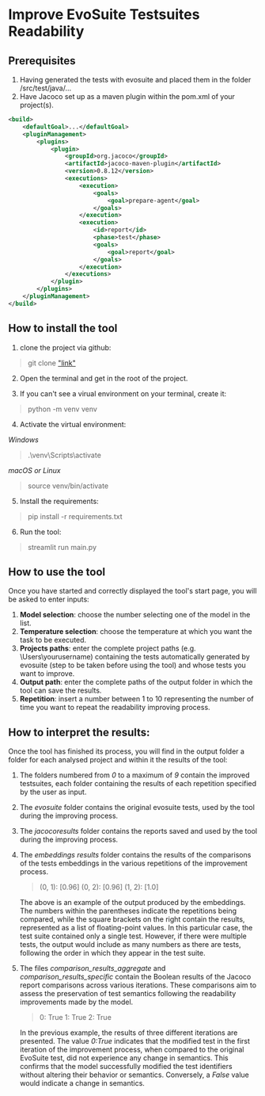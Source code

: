 # Improve EvoSuite Testsuites Readability

## Prerequisites
1. Having generated the tests with evosuite and placed them in the folder /src/test/java/...
2. Have Jacoco set up as a maven plugin within the pom.xml of your project(s).
```xml
<build>
    <defaultGoal>...</defaultGoal>
    <pluginManagement>
        <plugins>
            <plugin>
                <groupId>org.jacoco</groupId>
                <artifactId>jacoco-maven-plugin</artifactId>
                <version>0.8.12</version>
                <executions>
                    <execution>
                        <goals>
                            <goal>prepare-agent</goal>
                        </goals>
                    </execution>
                    <execution>
                        <id>report</id>
                        <phase>test</phase>
                        <goals>
                            <goal>report</goal>
                        </goals>
                    </execution>
                </executions>
            </plugin>
        </plugins>
    </pluginManagement>
</build>
```

## How to install the tool

1. clone the project via github:
> git clone ["link"](https://github.com/GhislottiGianluca/ImproveEvosuiteTestsReadabilityUsingLLM.git)

2. Open the terminal and get in the root of the project.

3. If you can't see a virual environment on your terminal, create it:
> python -m venv venv

4. Activate the virtual environment:

*Windows*
> .\venv\Scripts\activate

*macOS or Linux*
> source venv/bin/activate

5. Install the requirements:
> pip install -r requirements.txt

6. Run the tool:
> streamlit run main.py


## How to use the tool

Once you have started and correctly displayed the tool's start page, you will be asked to enter inputs:

1. **Model selection**: choose the number selecting one of the model in the list.
2. **Temperature selection**: choose the temperature at which you want the task to be executed.
3. **Projects paths**: enter the complete project paths (e.g. \Users\yourusername) containing the tests automatically generated by evosuite (step to be taken before using the tool) and whose tests you want to improve.
4. **Output path**: enter the complete paths of the output folder in which the tool can save the results.
5. **Repetition**: insert a number between 1 to 10 representing the number of time you want to repeat the readability improving process.


## How to interpret the results:
Once the tool has finished its process, you will find in the output folder a folder for each analysed project and within it the results of the tool:
1. The folders numbered from *0* to a maximum of *9* contain the improved testsuites, each folder containing the results of each repetition specified by the user as input.
2. The *evosuite* folder contains the original evosuite tests, used by the tool during the improving process.
3. The *jacocoresults* folder contains the reports saved and used by the tool during the improving process.
4. The *embeddings results* folder contains the results of the comparisons of the tests embeddings in the various repetitions of the improvement process.
    > (0, 1): [0.96]
     (0, 2): [0.96]
     (1, 2): [1.0]
    
    The above is an example of the output produced by the embeddings. The numbers within the parentheses indicate the repetitions being compared, while the square brackets on the right contain the results, represented as a list of floating-point values. In this particular case, the test suite contained only a single test. However, if there were multiple tests, the output would include as many numbers as there are tests, following the order in which they appear in the test suite.
   
5. The files *comparison_results_aggregate* and *comparison_results_specific* contain the Boolean results of the Jacoco report comparisons across various iterations. These comparisons aim to assess the preservation of test semantics following the readability improvements made by the model. 

    >   0: True
        1: True
        2: True
   > 
   In the previous example, the results of three different iterations are presented. The value *0:True* indicates that the modified test in the first iteration of the improvement process, when compared to the original EvoSuite test, did not experience any change in semantics. This confirms that the model successfully modified the test identifiers without altering their behavior or semantics. Conversely, a *False* value would indicate a change in semantics.







